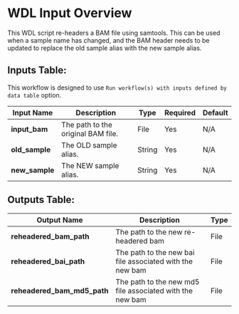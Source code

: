 # WDL Input Overview

This WDL script re-headers a BAM file using samtools. This can be used when a sample name has changed, and the BAM
header needs to be updated to replace the old sample alias with the new sample alias.

## Inputs Table:
This workflow is designed to use `Run workflow(s) with inputs defined by data table` option.

| Input Name           | Description                                                                                                                                                                      | Type   | Required | Default  |
|----------------------|----------------------------------------------------------------------------------------------------------------------------------------------------------------------------------|--------|----------|----------|
| **input_bam**        | The path to the original BAM file.                                                                                                                                               | File   | Yes      | N/A      |
| **old_sample**       | The OLD sample alias.                                                                                                                                                            | String | Yes      | N/A      |
| **new_sample**       | The NEW sample alias.                                                                                                                                                            | String | Yes      | N/A      |

## Outputs Table:
| Output Name                 | Description                                              | Type |
|-----------------------------|----------------------------------------------------------|------|
| **reheadered_bam_path**     | The path to the new re-headered bam                      | File |
| **reheadered_bai_path**     | The path to the new bai file associated with the new bam | File |
| **reheadered_bam_md5_path** | The path to the new md5 file associated with the new bam | File |
